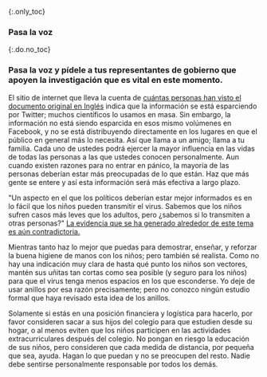 {:.only_toc}
### Pasa la voz

{:.do.no_toc}
### Pasa la voz y pídele a tus representantes de gobierno que apoyen la investigación que es vital en este momento.

El sitio de internet que lleva la cuenta de [cuántas personas han visto el documento original en Inglés](https://bit.ly/corona-guidance+) indica que la información se está esparciendo por Twitter; muchos científicos lo usamos en masa. Sin embargo, la información no está siendo esparcida en esos mismo volúmenes en Facebook, y no se está distribuyendo directamente en los lugares en que el público en general más lo necesita. Así que llama a un amigo; llama a tu familia. Cada uno de ustedes podrá ejercer la mayor influencia en las vidas de todas las personas a las que ustedes conocen personalmente. Aun cuando existen razones para no entrar en pánico, la mayoría de las personas deberían estar más preocupadas de lo que están. Haz que más gente se entere y así esta información será más efectiva a largo plazo.

"Un aspecto en el que los políticos deberían estar mejor informados es en lo fácil que los niños pueden transmitir el virus. Sabemos que los niños sufren casos más leves que los adultos, pero ¿sabemos si lo transmiten a otras personas?" [La evidencia que se ha generado alrededor de este tema es aún contradictoria.](https://twitter.com/joshmich/status/1236286986161356801)

Mientras tanto haz lo mejor que puedas para demostrar, enseñar, y reforzar la buena higiene de manos con los niños; pero también sé realista. Como no hay una indicación muy clara de hasta qué punto los niños son vectores, mantén sus uñitas tan cortas como sea posible (y seguro para los niños) para que el virus tenga menos espacios en los que esconderse. Yo deje de usar anillos por esa razón precisamente; pero no conozco ningún estudio formal que haya revisado esta idea de los anillos.

Solamente si estás en una posición financiera y logística para hacerlo, por favor consideren sacar a sus hijos del colegio para que estudien desde su hogar, o al menos eviten que los niños participen en las actividades extracurriculares después del colegio. No pongan en riesgo la educación de sus niños, pero consideren que cada medida de distancia, por pequeña que sea, ayuda. Hagan lo que puedan y no se preocupen del resto. Nadie debe sentirse personalmente responsable por todos los demás.
